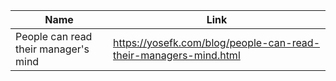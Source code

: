 | Name        | Link           | 
| ------------- | ------------ | 
| People can read their manager's mind | https://yosefk.com/blog/people-can-read-their-managers-mind.html |
